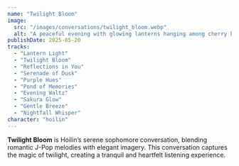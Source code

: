 ```yaml
---
name: "Twilight Bloom"
image:
  src: "/images/conversations/twilight_bloom.webp"
  alt: "A peaceful evening with glowing lanterns hanging among cherry blossoms, a soft purple-pink sky, and gentle reflections in a calm pond, evoking serenity and romance."
publishDate: 2025-05-20
tracks:
  - "Lantern Light"
  - "Twilight Bloom"
  - "Reflections in You"
  - "Serenade of Dusk"
  - "Purple Hues"
  - "Pond of Memories"
  - "Evening Waltz"
  - "Sakura Glow"
  - "Gentle Breeze"
  - "Nightfall Whisper"
character: "hoilin"
---
```


**Twilight Bloom** is Hoilin’s serene sophomore conversation, blending romantic J-Pop melodies with elegant imagery. This conversation captures the magic of twilight, creating a tranquil and heartfelt listening experience.
